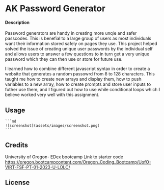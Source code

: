 # AK Password Generator

#### Description


Password generators are handy in creating more unqie and safer passcodes. This is benefial to a large group of users as most individuals want their information stored safely on pages they use. This project helped solved the issue of creating unique user passwords by the individual self and allows users to answer a few questions to in turn get a very unique password which they can then use or store for future use.

I learned how to combine different javascript syntax in order to create a website that generates a random passowrd from 8 to 128 characters. This taught me how to create new arrays and display them, how to push variables to a new array, how to create prompts and store user inputs to futher use them, and I figured out how to use while conditional loops which I believe worked very well with this assignment.



## Usage

    ```md
    ![screenshot](assets/images/screenshot.png)
    ```

## Credits

University of Oregon- EDex bootcamp
  Link to starter code
  https://oregon.bootcampcontent.com/Oregon_Coding_Bootcamp/UofO-VIRT-FSF-PT-01-2023-U-LOLC/


## License


